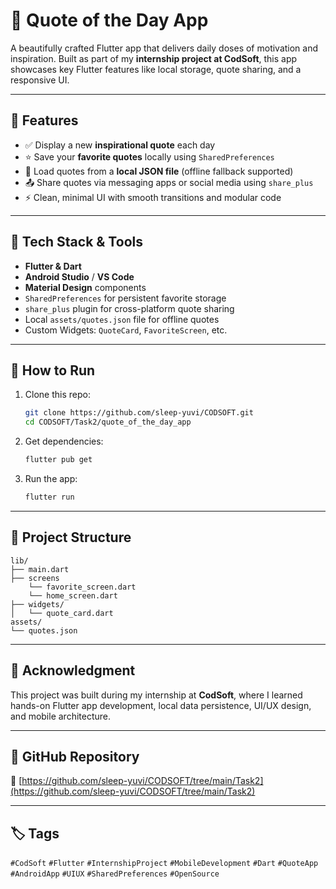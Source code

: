 # 🌟 Quote of the Day App

A beautifully crafted Flutter app that delivers daily doses of motivation and inspiration. Built as part of my **internship project at CodSoft**, this app showcases key Flutter features like local storage, quote sharing, and a responsive UI.

---

## 📱 Features

- ✅ Display a new **inspirational quote** each day
- ⭐ Save your **favorite quotes** locally using `SharedPreferences`
- 🔄 Load quotes from a **local JSON file** (offline fallback supported)
- 📤 Share quotes via messaging apps or social media using `share_plus`
- ⚡ Clean, minimal UI with smooth transitions and modular code

---

## 🔧 Tech Stack & Tools

- **Flutter & Dart**
- **Android Studio** / **VS Code**
- **Material Design** components
- `SharedPreferences` for persistent favorite storage
- `share_plus` plugin for cross-platform quote sharing
- Local `assets/quotes.json` file for offline quotes
- Custom Widgets: `QuoteCard`, `FavoriteScreen`, etc.

---

## 🚀 How to Run

1. Clone this repo:
   ```bash
   git clone https://github.com/sleep-yuvi/CODSOFT.git
   cd CODSOFT/Task2/quote_of_the_day_app
   ```

2. Get dependencies:
   ```bash
   flutter pub get
   ```

3. Run the app:
   ```bash
   flutter run
   ```

---

## 📂 Project Structure

```
lib/
├── main.dart
├── screens
    └── favorite_screen.dart
    └── home_screen.dart
├── widgets/
│   └── quote_card.dart
assets/
└── quotes.json
```

---

## 🤝 Acknowledgment

This project was built during my internship at **CodSoft**, where I learned hands-on Flutter app development, local data persistence, UI/UX design, and mobile architecture.

---

## 📎 GitHub Repository

🔗 [https://github.com/sleep-yuvi/CODSOFT/tree/main/Task2](https://github.com/sleep-yuvi/CODSOFT/tree/main/Task2)

---

## 🏷️ Tags

`#CodSoft` `#Flutter` `#InternshipProject` `#MobileDevelopment` `#Dart` `#QuoteApp` `#AndroidApp` `#UIUX` `#SharedPreferences` `#OpenSource`

